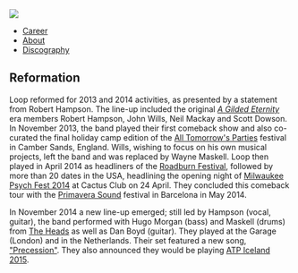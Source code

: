 <img src="https://upload.wikimedia.org/wikipedia/commons/thumb/f/f1/Loop_%281989%29.jpg/559px-Loop_%281989%29.jpg">

<ul class="nav">
 <li><a href="career.md">	Career</a></li>
 <li><a href="index.md">	About</a></li>
 <li><a href="discography.md">	Discography</a></li>
</ul>


<h2>Reformation</h2>

<main>
<p>Loop reformed for 2013 and 2014 activities, as presented by a statement from Robert Hampson. The line-up included the original <i><a href="https://en.wikipedia.org/wiki/A_Gilded_Eternity" title="A Gilded Eternity">A Gilded Eternity</a></i> era members Robert Hampson, John Wills, Neil Mackay and Scott Dowson. In November 2013, the band played their first comeback show and also co-curated the final holiday camp edition of the <a href="https://en.wikipedia.org/wiki/All_Tomorrow%27s_Parties_(festival)">All Tomorrow's Parties</a> festival in Camber Sands, England. Wills, wishing to focus on his own musical projects, left the band and was replaced by Wayne Maskell. Loop then played in April 2014 as headliners of the <a href="https://en.wikipedia.org/wiki/Roadburn_Festival#2014_edition">Roadburn Festival</a>, followed by more than 20 dates in the USA, headlining the opening night of <a href="http://milwaukeerecord.com/music/milwaukee-records-guide-milwaukee-psych-fest-2014/">Milwaukee Psych Fest 2014</a> at Cactus Club on 24 April. They concluded this comeback tour with the <a href="https://www.songkick.com/festivals/618-primavera-sound/id/17205099-primavera-sound-festival-2014">Primavera Sound</a> festival in Barcelona in May 2014.</p>

<p>In November 2014 a new line-up emerged; still led by Hampson (vocal, guitar), the band performed with Hugo Morgan (bass) and Maskell (drums) from <a href="https://en.wikipedia.org/wiki/The_Heads_(British_band)">The Heads</a> as well as Dan Boyd (guitar). They played at the Garage (London) and in the Netherlands. Their set featured a new song, <a href="https://soundcloud.com/atpfestival/loop-precession">"Precession"</a>. They also announced they would be playing <a href="https://www.atpfestival.com/events/atpiceland2015">ATP Iceland 2015</a>.</p>
</main>
 

 
